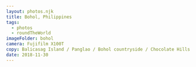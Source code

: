 ```yaml
---
layout: photos.njk
title: Bohol, Philippines
tags:
  - photos
  - roundTheWorld
imageFolder: bohol
camera: Fujifilm X100T
copy: Balicasag Island / Panglao / Bohol countryside / Chocolate Hills / Loboc River
date: 2018-11-30
---
```


 